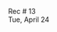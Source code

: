 
<div class="recitation">
<div class="column_date">
<p markdown="block">

Rec # 13 <br>
Tue, April 24

</p>          
</div>

<div class="column_recitation">
<p markdown="block">


</p>        
</div>

</div>
